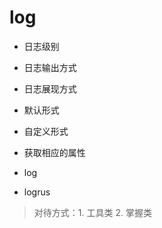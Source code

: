 # log


- 日志级别
- 日志输出方式
- 日志展现方式


- 默认形式
- 自定义形式
- 获取相应的属性


- log
- logrus



> 对待方式：1. 工具类 2. 掌握类
